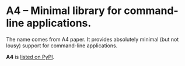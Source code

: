 # A4 – Minimal library for command-line applications.

The name comes from A4 paper.  It provides absolutely minimal (but not lousy)
support for command-line applications.

**A4** is [listed on PyPI](https://pypi.org/project/a4/).
